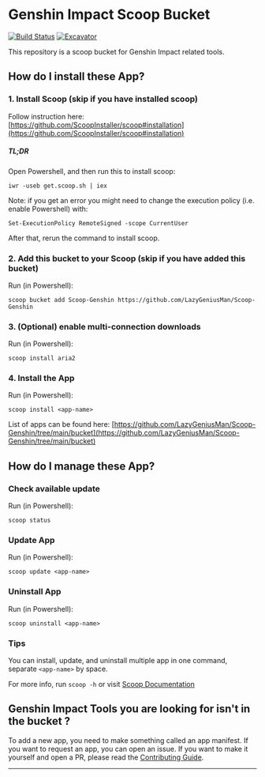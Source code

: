# Genshin Impact Scoop Bucket

<!-- Uncomment the following line after replacing placeholders -->
[![Build Status](https://ci.appveyor.com/api/projects/status/8icx0a4299018duy?svg=true)](https://ci.appveyor.com/project/LazyGeniusMan/scoop-genshin "Build Status") [![Excavator](https://github.com/LazyGeniusMan/Scoop-Genshin/actions/workflows/excavator.yml/badge.svg)](https://github.com/LazyGeniusMan/Scoop-Genshin/actions/workflows/excavator.yml)

This repository is a scoop bucket for Genshin Impact related tools.

How do I install these App?
---------------------------------

### 1. Install Scoop (skip if you have installed scoop)
Follow instruction here: [https://github.com/ScoopInstaller/scoop#installation](https://github.com/ScoopInstaller/scoop#installation)

##### TL;DR
Open Powershell, and then run this to install scoop:
```
iwr -useb get.scoop.sh | iex
```

Note: if you get an error you might need to change the execution policy (i.e. enable Powershell) with:
```
Set-ExecutionPolicy RemoteSigned -scope CurrentUser
```
After that, rerun the command to install scoop.

### 2. Add this bucket to your Scoop (skip if you have added this bucket)
Run (in Powershell):
```
scoop bucket add Scoop-Genshin https://github.com/LazyGeniusMan/Scoop-Genshin
```

### 3. (Optional) enable multi-connection downloads
Run (in Powershell):
```
scoop install aria2
```

### 4. Install the App
Run (in Powershell):
```
scoop install <app-name>
```
List of apps can be found here: [https://github.com/LazyGeniusMan/Scoop-Genshin/tree/main/bucket](https://github.com/LazyGeniusMan/Scoop-Genshin/tree/main/bucket)

How do I manage these App?
---------------------------------

### Check available update
Run (in Powershell):
```
scoop status
```

### Update App
Run (in Powershell):
```
scoop update <app-name>
```

### Uninstall App
Run (in Powershell):
```
scoop uninstall <app-name>
```

### Tips
You can install, update, and uninstall multiple app in one command, separate `<app-name>` by space.

For more info, run `scoop -h` or visit [Scoop Documentation](https://scoop-docs.vercel.app/)

Genshin Impact Tools you are looking for isn't in the bucket ?
----------------------------------

To add a new app, you need to make something called an app manifest. If you want to request an app, you can open an issue. If you want to make it yourself and open a PR, please read the [Contributing Guide](https://github.com/ScoopInstaller/.github/blob/main/.github/CONTRIBUTING.md).

----
